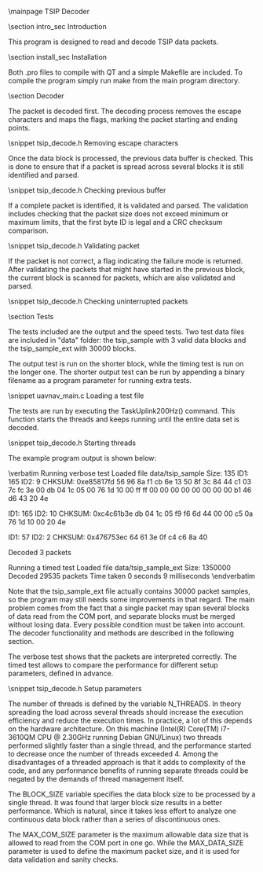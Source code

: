 \mainpage TSIP Decoder

\section intro_sec Introduction

This program is designed to read and decode TSIP data packets.

\section install_sec Installation

Both .pro files to compile with QT and a simple Makefile are included. To compile the program simply run make from the main program directory.

\section Decoder

The packet is decoded first. The decoding process removes the escape characters and maps the flags, marking the packet starting and ending points.

\snippet tsip_decode.h Removing escape characters

Once the data block is processed, the previous data buffer is checked. This is done to ensure that if a packet is spread across several blocks it is still identified and parsed.


\snippet tsip_decode.h Checking previous buffer

If a complete packet is identified, it is validated and parsed. The validation includes checking that the packet size does not exceed minimum or maximum limits, that the first byte ID is legal and a CRC checksum comparison.

\snippet tsip_decode.h Validating packet

If the packet is not correct, a flag indicating the failure mode is returned. After validating the packets that might have started in the previous block, the current block is scanned for packets, which are also validated and parsed.


\snippet tsip_decode.h Checking uninterrupted packets

\section Tests

The tests included are the output and the speed tests. Two test data files are included in "data" folder: the tsip_sample with 3 valid data blocks and the tsip_sample_ext with 30000 blocks.

The output test is run on the shorter block, while the timing test is run on the longer one. The shorter output test can be run by appending a binary filename as a program parameter for running extra tests.

\snippet uavnav_main.c Loading a test file


The tests are run by executing the TaskUplink200Hz() command. This function starts the threads and keeps running until the entire data set is decoded.

\snippet tsip_decode.h Starting threads

The example program output is shown below:

\verbatim
Running verbose test
Loaded file data/tsip_sample
Size: 135
ID1: 165 ID2: 9 CHKSUM: 0xe85817fd
56 96 8a f1
cb 6e 13 50
8f 3c 84 44
c1 03 7c fc
3e 00 db 04
1c 05 00 76
1d 10 00 ff
ff 00 00 00
00 00 00 00
00 b1 46 d6
43 20 4e

ID1: 165 ID2: 10 CHKSUM: 0xc4c61b3e
db 04 1c 05
f9 f6 6d 44
00 00 c5 0a
76 1d 10 00
20 4e

ID1: 57 ID2: 2 CHKSUM: 0x476753ec
64 61 3e 0f
c4 c6 8a 40


Decoded 3 packets

Running a timed test
Loaded file data/tsip_sample_ext
Size: 1350000
Decoded 29535 packets
Time taken 0 seconds 9 milliseconds
\endverbatim

Note that the tsip_sample_ext file actually contains 30000 packet samples, so the program may still needs some improvements in that regard. The main problem comes from the fact that a single packet may span several blocks of data read from the COM port, and separate blocks must be merged without losing data. Every possible condition must be taken into account. The decoder functionality and methods are described in the following section.

The verbose test shows that the packets are interpreted correctly. The timed test allows to compare the performance for different setup parameters, defined in advance.

\snippet tsip_decode.h Setup parameters

The number of threads is defined by the variable N_THREADS. In theory spreading the load across several threads should increase the execution efficiency and reduce the execution times. In practice, a lot of this depends on the hardware architecture. On this machine (Intel(R) Core(TM) i7-3610QM CPU @ 2.30GHz running Debian GNU/Linux) two threads performed slightly faster than a single thread, and the performance started to decrease once the number of threads exceeded 4. Among the disadvantages of a threaded approach is that it adds to complexity of the code, and any performance benefits of running separate threads could be negated by the demands of thread management itself.

The BLOCK_SIZE variable specifies the data block size to be processed by a single thread. It was found that larger block size results in a better performance. Which is natural, since it takes less effort to analyze one continuous data block rather than a series of discontinuous ones.

The MAX_COM_SIZE parameter is the maximum allowable data size that is allowed to read from the COM port in one go. While the MAX_DATA_SIZE parameter is used to define the maximum packet size, and it is used for data validation and sanity checks.
